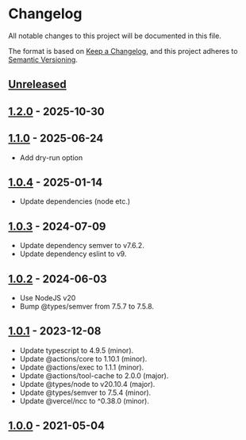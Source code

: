 # Changelog

All notable changes to this project will be documented in this file.

The format is based on [Keep a Changelog](https://keepachangelog.com/en/1.0.0/),
and this project adheres to [Semantic Versioning](https://semver.org/spec/v2.0.0.html).

## [Unreleased]

## [1.2.0] - 2025-10-30

## [1.1.0] - 2025-06-24

- Add dry-run option

## [1.0.4] - 2025-01-14

- Update dependencies (node etc.)

## [1.0.3] - 2024-07-09

- Update dependency semver to v7.6.2.
- Update dependency eslint to v9.

## [1.0.2] - 2024-06-03

- Use NodeJS v20
- Bump @types/semver from 7.5.7 to 7.5.8.

## [1.0.1] - 2023-12-08

- Update typescript to 4.9.5 (minor).
- Update @actions/core to 1.10.1 (minor).
- Update @actions/exec to 1.1.1 (minor).
- Update @actions/tool-cache to 2.0.0 (major).
- Update @types/node to v20.10.4 (major).
- Update @types/semver to 7.5.4 (minor).
- Update @vercel/ncc to ^0.38.0 (minor).

## [1.0.0] - 2021-05-04

[Unreleased]: https://github.com/giantswarm/floating-tags-action/compare/v1.2.0...HEAD
[1.2.0]: https://github.com/giantswarm/floating-tags-action/compare/v1.1.0...v1.2.0
[1.1.0]: https://github.com/giantswarm/floating-tags-action/compare/v1.0.4...v1.1.0
[1.0.4]: https://github.com/giantswarm/floating-tags-action/compare/v1.0.3...v1.0.4
[1.0.3]: https://github.com/giantswarm/floating-tags-action/compare/v1.0.2...v1.0.3
[1.0.2]: https://github.com/giantswarm/floating-tags-action/compare/v1.0.1...v1.0.2
[1.0.1]: https://github.com/giantswarm/floating-tags-action/compare/v1.0.0...v1.0.1
[1.0.0]: https://github.com/giantswarm/floating-tags-action/releases/tag/v1.0.0
